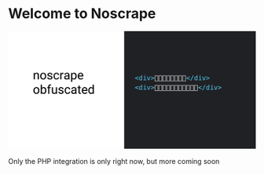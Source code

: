 # Welcome to Noscrape

<img src="https://raw.githubusercontent.com/noscrape/.github/main/profile/preview-1.png" />

Only the PHP integration is only right now, but more coming soon 
